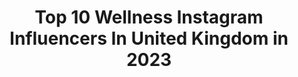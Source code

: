 ---
title: Top 10 Wellness Instagram Influencers In United Kingdom in 2023
description: >-
  Find top wellness Instagram influencers in United Kingdom in 2023. Most popular hashtags: #fitness #london #workout.
platform: Instagram
hits: 260
text_top: Identify the top-rated Instagram profiles on inBeat.
text_bottom: Our search engine aggregates 260 Instagram influencers like this in United Kingdom for you to collaborate.
profiles:
  - username: "brooklynkitten_"
    fullname: >-
      paulina | brooklyn kitten
    bio: >-
      left nyc for the world // always seeking the magic💫 travel • wellness • spirituality • positivity ✨ blog↡ | 💌paulina@brooklynkitten.com
    location: "United Kingdom"
    followers: 32981
    engagement: 649
    commentsToLikes: 0.087854
    id: ck0w6b0697pny0i19vpnmhdoe
    verified: false
    hashtags: "#amazingthailand, #travelvietnam, #hoianancienttown, #exploreitaly"
  - username: "jade_packer"
    fullname: >-
      Jade Packer FIT
    bio: >-
      🔥 I help girls build badass bodies @wearegameface 🦈 @gymshark athlete ⚡️ #GameFaceOnLimitsOff 🤍 Wellness Bikini IFBB Elite PRO SHOP GYMSHARK ⇩
    location: "United Kingdom"
    followers: 29511
    engagement: 781
    commentsToLikes: 0.044299
    id: ck5hkuxnhj2t50i11qxwp5j25
    verified: false
    hashtags: "#gamefaceonlimitsoff, #gymshark, #beavisionary"
  - username: "leoniealert"
    fullname: >-
      Leonie Alert
    bio: >-
      Fitness • Wellness • Positive vibes  ▪️Co-owner of @lavalifestyle  ▪️London based Fire performer & marketing/events manager
    location: "United Kingdom"
    followers: 17999
    engagement: 513
    commentsToLikes: 0.162444
    id: ck15pwhvrzze30i19375dvg9e
    verified: false
    hashtags: "#bikini, #fitness, #sunday, #tan"
  - username: "guto.mbt"
    fullname: >-
      Luis Augusto
    bio: >-
      Welcome to my World!🌎♉️ LifeStyle-Travel-Art-Wellness-Philosophy I Help People to achieve their goals for living!😎 Founder @mahamudrauk 📩@bma_models
    location: "United Kingdom"
    followers: 28405
    engagement: 275
    commentsToLikes: 0.065295
    id: ck5q5tupauk3r0i11o9eqrbp6
    verified: false
    hashtags: "#lifestyle, #fitness, #life, #london"
  - username: "_golden_panther"
    fullname: >-
      𝗚𝗢𝗟𝗗𝗘𝗡 𝗣𝗔𝗡𝗧𝗛𝗘𝗥🐾
    bio: >-
      🏆FIRST UK WELLNESS 🥇IFBB PRO 🌱Vegan 👩‍👦Mother 🐉@dragonpharma_llc Code “PANTHER” 👙@bikinibkb_by_bikinimama 📍London
    location: "United Kingdom"
    followers: 127188
    engagement: 447
    commentsToLikes: 0.032259
    id: ck5cbzfd2gfuc0i11u7ir14sj
    verified: false
    hashtags: "#dragonpharma, #blackviper, #fatburner, #sale"
  - username: "hann.elaine"
    fullname: >-
      Hannah Elaine King
    bio: >-
      sharing words, pretty interiors & life things from a home in california. ☽❊ wellness account: @hanheldhome @earthsidemag
    location: "United Kingdom"
    followers: 33341
    engagement: 487
    commentsToLikes: 0.038857
    id: ck8sxotoai4h90j78qxf6ym5g
    verified: false
    hashtags: "#sixmonthsold, #thealmondabode"
  - username: "agfalzon"
    fullname: >-
      Alain Falzon
    bio: >-
      👶🏻 Born in Paris 🏡 Raised in Barcelona 📍Based in London 🗣 🇪🇸🇫🇷🇬🇧🇧🇷🇮🇹 🏋🏻‍♂️ Fitness/Wellness /Travel 🤸🏻‍♂️Enjoying my life
    location: "United Kingdom"
    followers: 7098
    engagement: 876
    commentsToLikes: 0.053244
    id: ckap8mef9oz7p0i78yxa0v7bj
    verified: false
    hashtags: "#fit, #london, #fitnessmotivation, #fitness"
  - username: "coral_pearl_"
    fullname: >-
      Coral Golding
    bio: >-
      Parenting • Lifestyle • Fashion • Wellness Home schooling mama of ✌🏽 Co founder of @42Juice 📍 Brighton, UK ✉️ Coral@42juice.com
    location: "United Kingdom"
    followers: 33676
    engagement: 182
    commentsToLikes: 0.069466
    id: ck136j1ua6qbt0i19yfaj71of
    verified: false
    hashtags: "#thisistheway, #beenoneofthosedays, #imwearingri, #thesearchisover"
  - username: "sallyfazeli_lifestyle"
    fullname: >-
      Lifestyle & Wellness
    bio: >-
      Family 👨‍👩‍👦‍👦 Yoga Teacher 300hr 🧘🏻‍♀️ EFT Wellness Journey @sallyfazeli If you can be anything...be kind ✨❤️ Interiors @sallyfazelihome
    location: "United Kingdom"
    followers: 48038
    engagement: 139
    commentsToLikes: 0.079130
    id: ck0w30oa5r1fg0i196vnn0sgv
    verified: false
    hashtags: "#mywellkid, #vitabiotics, #wellkid, #cantwait"
  - username: "abbygfitness_"
    fullname: >-
      Abby Glasson
    bio: >-
      GYM + PLANT BASED GIRL! 🌱✌🏼 TEAM SMW @shanmack_wellness ▫️Supported by @womensbest ▫️PT pending @thefitnessgrp ▫️ @ryderwear | ABBY ▫️ @doyoueven
    location: "United Kingdom"
    followers: 175782
    engagement: 115
    commentsToLikes: 0.057138
    id: ck8t9kkuvoft70j78fzsor0i6
    verified: false
    hashtags: "#teamboandtee"
---
